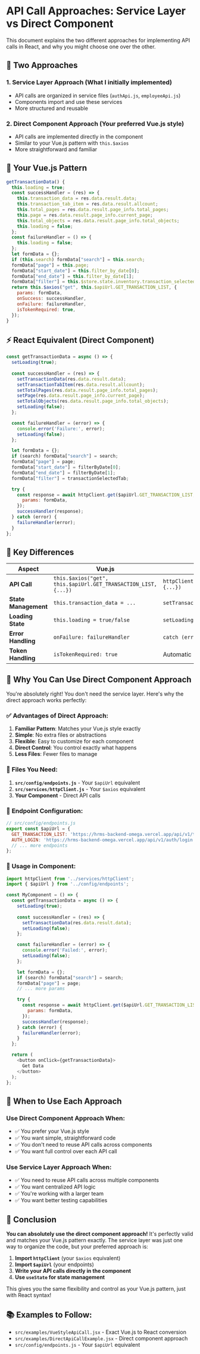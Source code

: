 # API Call Approaches: Service Layer vs Direct Component

This document explains the two different approaches for implementing API calls in React, and why you might choose one over the other.

## 🔄 **Two Approaches**

### 1. **Service Layer Approach** (What I initially implemented)
- API calls are organized in service files (`authApi.js`, `employeeApi.js`)
- Components import and use these services
- More structured and reusable

### 2. **Direct Component Approach** (Your preferred Vue.js style)
- API calls are implemented directly in the component
- Similar to your Vue.js pattern with `this.$axios`
- More straightforward and familiar

## 📝 **Your Vue.js Pattern**

```javascript
getTransactionData() {
  this.loading = true;
  const successHandler = (res) => {
    this.transaction_data = res.data.result.data;
    this.transaction_tab_item = res.data.result.allcount;
    this.total_pages = res.data.result.page_info.total_pages;
    this.page = res.data.result.page_info.current_page;
    this.total_objects = res.data.result.page_info.total_objects;
    this.loading = false;
  };
  const failureHandler = () => {
    this.loading = false;
  };
  let formData = {};
  if (this.search) formData["search"] = this.search;
  formData["page"] = this.page;
  formData["start_date"] = this.filter_by_date[0];
  formData["end_date"] = this.filter_by_date[1];
  formData["filter"] = this.$store.state.inventory.transaction_selected_tab;
  return this.$axios("get", this.$apiUrl.GET_TRANSACTION_LIST, {
    params: formData,
    onSuccess: successHandler,
    onFailure: failureHandler,
    isTokenRequired: true,
  });
}
```

## ⚡ **React Equivalent (Direct Component)**

```javascript
const getTransactionData = async () => {
  setLoading(true);
  
  const successHandler = (res) => {
    setTransactionData(res.data.result.data);
    setTransactionTabItem(res.data.result.allcount);
    setTotalPages(res.data.result.page_info.total_pages);
    setPage(res.data.result.page_info.current_page);
    setTotalObjects(res.data.result.page_info.total_objects);
    setLoading(false);
  };

  const failureHandler = (error) => {
    console.error('Failure:', error);
    setLoading(false);
  };

  let formData = {};
  if (search) formData["search"] = search;
  formData["page"] = page;
  formData["start_date"] = filterByDate[0];
  formData["end_date"] = filterByDate[1];
  formData["filter"] = transactionSelectedTab;

  try {
    const response = await httpClient.get($apiUrl.GET_TRANSACTION_LIST, {
      params: formData,
    });
    successHandler(response);
  } catch (error) {
    failureHandler(error);
  }
};
```

## 🔧 **Key Differences**

| Aspect | Vue.js | React (Direct) | React (Service) |
|--------|--------|----------------|-----------------|
| **API Call** | `this.$axios("get", this.$apiUrl.GET_TRANSACTION_LIST, {...})` | `httpClient.get($apiUrl.GET_TRANSACTION_LIST, {...})` | `employeeApi.getEmployees(params)` |
| **State Management** | `this.transaction_data = ...` | `setTransactionData(...)` | `setTransactionData(...)` |
| **Loading State** | `this.loading = true/false` | `setLoading(true/false)` | Automatic via hook |
| **Error Handling** | `onFailure: failureHandler` | `catch (error)` | `onError: (error) => {}` |
| **Token Handling** | `isTokenRequired: true` | Automatic | Automatic |

## 🎯 **Why You Can Use Direct Component Approach**

You're absolutely right! You don't need the service layer. Here's why the direct approach works perfectly:

### ✅ **Advantages of Direct Approach:**

1. **Familiar Pattern**: Matches your Vue.js style exactly
2. **Simple**: No extra files or abstractions
3. **Flexible**: Easy to customize for each component
4. **Direct Control**: You control exactly what happens
5. **Less Files**: Fewer files to manage

### 📁 **Files You Need:**

1. **`src/config/endpoints.js`** - Your `$apiUrl` equivalent
2. **`src/services/httpClient.js`** - Your `$axios` equivalent
3. **Your Component** - Direct API calls

### 🔗 **Endpoint Configuration:**

```javascript
// src/config/endpoints.js
export const $apiUrl = {
  GET_TRANSACTION_LIST: 'https://hrms-backend-omega.vercel.app/api/v1/transactions',
  AUTH_LOGIN: 'https://hrms-backend-omega.vercel.app/api/v1/auth/login',
  // ... more endpoints
};
```

### 🚀 **Usage in Component:**

```javascript
import httpClient from '../services/httpClient';
import { $apiUrl } from '../config/endpoints';

const MyComponent = () => {
  const getTransactionData = async () => {
    setLoading(true);
    
    const successHandler = (res) => {
      setTransactionData(res.data.result.data);
      setLoading(false);
    };

    const failureHandler = (error) => {
      console.error('Failed:', error);
      setLoading(false);
    };

    let formData = {};
    if (search) formData["search"] = search;
    formData["page"] = page;
    // ... more params

    try {
      const response = await httpClient.get($apiUrl.GET_TRANSACTION_LIST, {
        params: formData,
      });
      successHandler(response);
    } catch (error) {
      failureHandler(error);
    }
  };

  return (
    <button onClick={getTransactionData}>
      Get Data
    </button>
  );
};
```

## 🤔 **When to Use Each Approach**

### **Use Direct Component Approach When:**
- ✅ You prefer your Vue.js style
- ✅ You want simple, straightforward code
- ✅ You don't need to reuse API calls across components
- ✅ You want full control over each API call

### **Use Service Layer Approach When:**
- ✅ You need to reuse API calls across multiple components
- ✅ You want centralized API logic
- ✅ You're working with a larger team
- ✅ You want better testing capabilities

## 🎉 **Conclusion**

**You can absolutely use the direct component approach!** It's perfectly valid and matches your Vue.js pattern exactly. The service layer was just one way to organize the code, but your preferred approach is:

1. **Import `httpClient`** (your `$axios` equivalent)
2. **Import `$apiUrl`** (your endpoints)
3. **Write your API calls directly in the component**
4. **Use `useState` for state management**

This gives you the same flexibility and control as your Vue.js pattern, just with React syntax!

## 📚 **Examples to Follow:**

- `src/examples/VueStyleApiCall.jsx` - Exact Vue.js to React conversion
- `src/examples/DirectApiCallExample.jsx` - Direct component approach
- `src/config/endpoints.js` - Your `$apiUrl` equivalent 